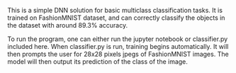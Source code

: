 This is a simple DNN solution for basic multiclass classification tasks. It is trained on FashionMNIST dataset, and can correctly classify the objects in the dataset with around 89.3% accuracy.

To run the program, one can either run the jupyter notebook or classifier.py included here. When classifier.py is run, training begins automatically. It will then prompts the user for 28x28 pixels jpegs of FashionMNIST images. The model will then output its prediction of the class of the image.


